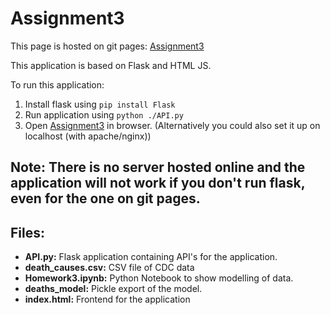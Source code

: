 # Assignment3

This page is hosted on git pages: [Assignment3](https://ketakisrao.github.io/Assignment3/)

This application is based on Flask and HTML JS.

To run this application:
1. Install flask using
`pip install Flask`
2. Run application using
`python ./API.py`
3. Open [Assignment3](https://ketakisrao.github.io/Assignment3/) in browser.
(Alternatively you could also set it up on localhost (with apache/nginx))

__Note:__ There is no server hosted online and the application will not work if you don't run flask, even for the one on git pages.
---

## Files:
- **API.py:** Flask application containing API's for the application.
- **death_causes.csv:** CSV file of CDC data
- **Homework3.ipynb:** Python Notebook to show modelling of data.
- **deaths_model:** Pickle export of the model.
- **index.html:** Frontend for the application
